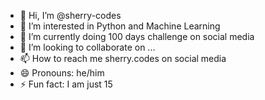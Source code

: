 - 👋 Hi, I’m @sherry-codes
- 👀 I’m interested in Python and Machine Learning
- 🌱 I’m currently doing 100 days challenge on social media
- 💞️ I’m looking to collaborate on ...
- 📫 How to reach me sherry.codes on social media
- 😄 Pronouns: he/him
- ⚡ Fun fact: I am just 15

<!---
sherry-codes/sherry-codes is a ✨ special ✨ repository because its `README.md` (this file) appears on your GitHub profile.
You can click the Preview link to take a look at your changes.
--->

